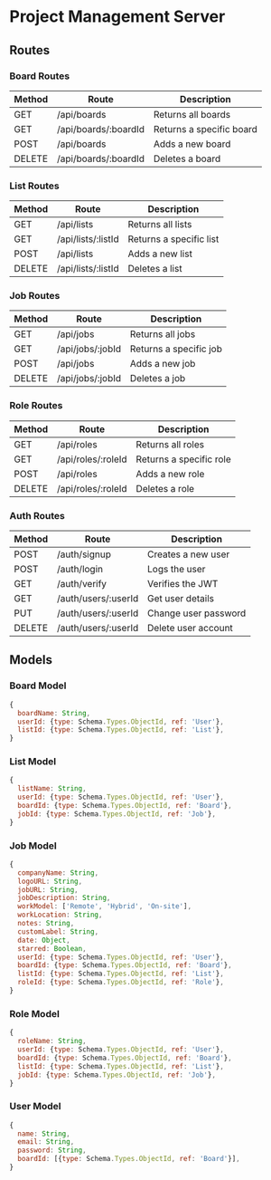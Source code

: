# Project Management Server

## Routes

### Board Routes

| Method | Route                | Description              |
| ------ | -------------------- | ------------------------ |
| GET    | /api/boards          | Returns all boards       |
| GET    | /api/boards/:boardId | Returns a specific board |
| POST   | /api/boards          | Adds a new board         |
| DELETE | /api/boards/:boardId | Deletes a board          |

### List Routes

| Method | Route              | Description             |
| ------ | ------------------ | ----------------------- |
| GET    | /api/lists         | Returns all lists       |
| GET    | /api/lists/:listId | Returns a specific list |
| POST   | /api/lists         | Adds a new list         |
| DELETE | /api/lists/:listId | Deletes a list          |

### Job Routes

| Method | Route            | Description            |
| ------ | ---------------- | ---------------------- |
| GET    | /api/jobs        | Returns all jobs       |
| GET    | /api/jobs/:jobId | Returns a specific job |
| POST   | /api/jobs        | Adds a new job         |
| DELETE | /api/jobs/:jobId | Deletes a job          |

### Role Routes

| Method | Route              | Description             |
| ------ | ------------------ | ----------------------- |
| GET    | /api/roles         | Returns all roles       |
| GET    | /api/roles/:roleId | Returns a specific role |
| POST   | /api/roles         | Adds a new role         |
| DELETE | /api/roles/:roleId | Deletes a role          |

### Auth Routes

| Method | Route               | Description          |
| ------ | ------------------- | -------------------- |
| POST   | /auth/signup        | Creates a new user   |
| POST   | /auth/login         | Logs the user        |
| GET    | /auth/verify        | Verifies the JWT     |
| GET    | /auth/users/:userId | Get user details     |
| PUT    | /auth/users/:userId | Change user password |
| DELETE | /auth/users/:userId | Delete user account  |

## Models

### Board Model

```js
{
  boardName: String,
  userId: {type: Schema.Types.ObjectId, ref: 'User'},
  listId: {type: Schema.Types.ObjectId, ref: 'List'},
}
```

### List Model

```js
{
  listName: String,
  userId: {type: Schema.Types.ObjectId, ref: 'User'},
  boardId: {type: Schema.Types.ObjectId, ref: 'Board'},
  jobId: {type: Schema.Types.ObjectId, ref: 'Job'},
}
```

### Job Model

```js
{
  companyName: String,
  logoURL: String,
  jobURL: String,
  jobDescription: String,
  workModel: ['Remote', 'Hybrid', 'On-site'],
  workLocation: String,
  notes: String,
  customLabel: String,
  date: Object,
  starred: Boolean,
  userId: {type: Schema.Types.ObjectId, ref: 'User'},
  boardId: {type: Schema.Types.ObjectId, ref: 'Board'},
  listId: {type: Schema.Types.ObjectId, ref: 'List'},
  roleId: {type: Schema.Types.ObjectId, ref: 'Role'},
}
```

### Role Model

```js
{
  roleName: String,
  userId: {type: Schema.Types.ObjectId, ref: 'User'},
  boardId: {type: Schema.Types.ObjectId, ref: 'Board'},
  listId: {type: Schema.Types.ObjectId, ref: 'List'},
  jobId: {type: Schema.Types.ObjectId, ref: 'Job'},
}
```

### User Model

```js
{
  name: String,
  email: String,
  password: String,
  boardId: [{type: Schema.Types.ObjectId, ref: 'Board'}],
}
```
